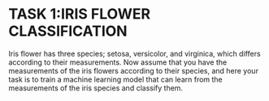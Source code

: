 # TASK 1:IRIS FLOWER CLASSIFICATION
Iris flower has three species; setosa, versicolor, and virginica, which differs according to their measurements. 
Now assume that you have the measurements of the iris flowers according to their species,
and here your task is to train a machine learning model that can learn from the measurements of the iris species and classify them.

